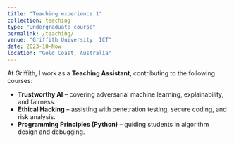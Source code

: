 ```yaml
---
title: "Teaching experience 1"
collection: teaching
type: "Undergraduate course"
permalink: /teaching/
venue: "Griffith University, ICT"
date: 2023-10-Now
location: "Gold Coast, Australia"
---
```


At Griffith, I work as a **Teaching Assistant**, contributing to the following courses:

- **Trustworthy AI** – covering adversarial machine learning, explainability, and fairness.
- **Ethical Hacking** – assisting with penetration testing, secure coding, and risk analysis.
- **Programming Principles (Python)** – guiding students in algorithm design and debugging.
